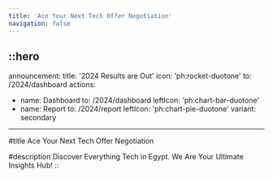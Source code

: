 ```yaml
---
title: 'Ace Your Next Tech Offer Negotiation'
navigation: false
---
```


::hero
---
announcement:
  title: '2024 Results are Out'
  icon: 'ph:rocket-duotone'
  to: /2024/dashboard
actions:
  - name: Dashboard
    to: /2024/dashboard
    leftIcon: 'ph:chart-bar-duotone'
  - name: Report
    to: /2024/report
    leftIcon: 'ph:chart-pie-duotone'
    variant: secondary
---

#title
Ace Your Next Tech Offer Negotiation

#description
Discover Everything Tech in Egypt. We Are Your Ultimate Insights Hub!
::

